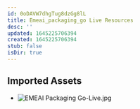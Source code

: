 ```yaml
---
id: 0oDAVW7dhgTug8dzGg8lL
title: Emeai_packaging_go Live Resources
desc: ''
updated: 1645225706394
created: 1645225706394
stub: false
isDir: true
---
```

## Imported Assets
- ![EMEAI Packaging Go-Live.jpg](/assets/emeai-packaging-go-live.jpg)

